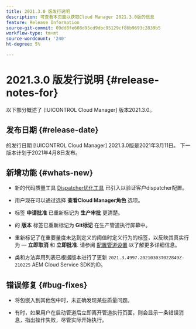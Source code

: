 ```yaml
---
title: 2021.3.0 版发行说明
description: 可查看本页面以获取Cloud Manager 2021.3.0版的信息
feature: Release Information
source-git-commit: 09dd8fe608d95cd9dbc95129cf86b9693c2839b5
workflow-type: tm+mt
source-wordcount: '240'
ht-degree: 5%

---
```


# 2021.3.0 版发行说明 {#release-notes-for}

以下部分概述了 [!UICONTROL Cloud Manager] 版本2021.3.0。

## 发布日期 {#release-date}

的发行日期 [!UICONTROL Cloud Manager] 2021.3.0版是2021年3月11日。
下一版本计划于2021年4月8日发布。

## 新增功能 {#whats-new}

* 新的代码质量工具 [Dispatcher优化工具](https://experienceleague.adobe.com/docs/experience-manager-cloud-manager/using/how-to-use/custom-code-quality-rules.html?lang=en#dispatcher-optimization-tool-rules) 已引入以验证客户dispatcher配置。

* 用户现在可以通过选择 **查看Cloud Manager角色** 选项。

* 标签 **申请批准** 已重新标记为 **生产审批** 更清楚。

* 的 **版本** 标签已重新标记为 **Git标记** 在生产管道执行屏幕中。

* 重新标记了在重要量度未达到定义的阈值时定义行为的标签，以反映其真实行为 —  **立即取消** 和 **立即批准**. 请参阅 [配置管道设置](https://experienceleague.adobe.com/docs/experience-manager-cloud-manager/using/how-to-use/configuring-pipeline.html?lang=en#configuring-the-pipeline-settings-from-cloud-manager) 以了解更多详细信息。

* 类和方法弃用列表已根据版本进行了更新 `2021.3.4997.20210303T022849Z-210225` AEM Cloud Service SDK的ID。

## 错误修复 {#bug-fixes}

* 将包嵌入到其他包中时，未正确发现某些质量问题。

* 有时，如果用户在启动管道后立即离开管道执行页面，则会显示一条错误消息，指出操作失败，尽管实际开始执行。
